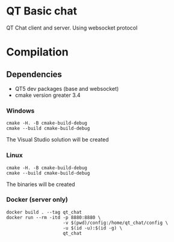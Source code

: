 # QT Basic chat
QT Chat client and server. Using websocket protocol

# Compilation

## Dependencies

* QT5 dev packages (base and websocket)
* cmake version greater 3.4

### Windows

```ShellSession
cmake -H. -B cmake-build-debug
cmake --build cmake-build-debug
```

The Visual Studio solution will be created

### Linux

```ShellSession
cmake -H. -B cmake-build-debug
cmake --build cmake-build-debug
```

The binaries will be created

### Docker (server only)

```ShellSession
docker build . --tag qt_chat
docker run --rm -itd -p 8880:8880 \
                     -v $(pwd)/config:/home/qt_chat/config \
                     -u $(id -u):$(id -g) \
                     qt_chat
```